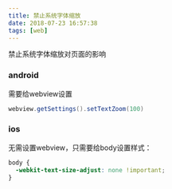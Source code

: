 ```yaml
---
title: 禁止系统字体缩放
date: 2018-07-23 16:57:38
tags: [web]
---
```


禁止系统字体缩放对页面的影响

### android
需要给webview设置
``` java
webview.getSettings().setTextZoom(100)
```

### ios
无需设置webview，只需要给body设置样式：
``` css
body {
  -webkit-text-size-adjust: none !important;
}
```
